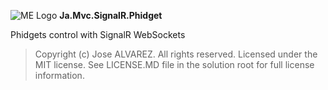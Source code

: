 ![ME Logo](Media/favicon.ico)  __Ja.Mvc.SignalR.Phidget__

Phidgets control with SignalR WebSockets








>Copyright (c) Jose ALVAREZ. All rights reserved.
>Licensed under the MIT license. See LICENSE.MD file in the solution root for full license information.
